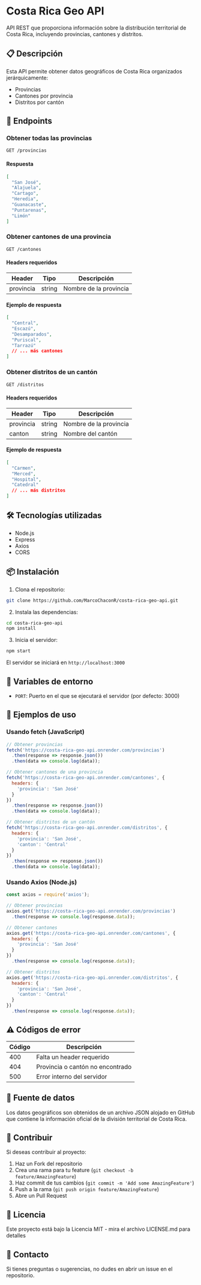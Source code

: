 # Costa Rica Geo API

API REST que proporciona información sobre la distribución territorial de Costa Rica, incluyendo provincias, cantones y distritos.

## 📋 Descripción

Esta API permite obtener datos geográficos de Costa Rica organizados jerárquicamente:
- Provincias
- Cantones por provincia
- Distritos por cantón

## 🚀 Endpoints

### Obtener todas las provincias

```http
GET /provincias
```

#### Respuesta
```json
[
  "San José",
  "Alajuela",
  "Cartago",
  "Heredia",
  "Guanacaste",
  "Puntarenas",
  "Limón"
]
```

### Obtener cantones de una provincia

```http
GET /cantones
```

#### Headers requeridos
| Header    | Tipo   | Descripción           |
|-----------|--------|-----------------------|
| provincia | string | Nombre de la provincia|

#### Ejemplo de respuesta
```json
[
  "Central",
  "Escazú",
  "Desamparados",
  "Puriscal",
  "Tarrazú"
  // ... más cantones
]
```

### Obtener distritos de un cantón

```http
GET /distritos
```

#### Headers requeridos
| Header    | Tipo   | Descripción           |
|-----------|--------|-----------------------|
| provincia | string | Nombre de la provincia|
| canton    | string | Nombre del cantón     |

#### Ejemplo de respuesta
```json
[
  "Carmen",
  "Merced",
  "Hospital",
  "Catedral"
  // ... más distritos
]
```

## 🛠️ Tecnologías utilizadas

- Node.js
- Express
- Axios
- CORS

## 📦 Instalación

1. Clona el repositorio:
```bash
git clone https://github.com/MarcoChaconR/costa-rica-geo-api.git
```

2. Instala las dependencias:
```bash
cd costa-rica-geo-api
npm install
```

3. Inicia el servidor:
```bash
npm start
```

El servidor se iniciará en `http://localhost:3000`

## 🔧 Variables de entorno

- `PORT`: Puerto en el que se ejecutará el servidor (por defecto: 3000)

## 📝 Ejemplos de uso

### Usando fetch (JavaScript)
```javascript
// Obtener provincias
fetch('https://costa-rica-geo-api.onrender.com/provincias')
  .then(response => response.json())
  .then(data => console.log(data));

// Obtener cantones de una provincia
fetch('https://costa-rica-geo-api.onrender.com/cantones', {
  headers: {
    'provincia': 'San José'
  }
})
  .then(response => response.json())
  .then(data => console.log(data));

// Obtener distritos de un cantón
fetch('https://costa-rica-geo-api.onrender.com/distritos', {
  headers: {
    'provincia': 'San José',
    'canton': 'Central'
  }
})
  .then(response => response.json())
  .then(data => console.log(data));
```

### Usando Axios (Node.js)
```javascript
const axios = require('axios');

// Obtener provincias
axios.get('https://costa-rica-geo-api.onrender.com/provincias')
  .then(response => console.log(response.data));

// Obtener cantones
axios.get('https://costa-rica-geo-api.onrender.com/cantones', {
  headers: {
    'provincia': 'San José'
  }
})
  .then(response => console.log(response.data));

// Obtener distritos
axios.get('https://costa-rica-geo-api.onrender.com/distritos', {
  headers: {
    'provincia': 'San José',
    'canton': 'Central'
  }
})
  .then(response => console.log(response.data));
```

## ⚠️ Códigos de error

| Código | Descripción                                    |
|--------|------------------------------------------------|
| 400    | Falta un header requerido                      |
| 404    | Provincia o cantón no encontrado               |
| 500    | Error interno del servidor                     |

## 📄 Fuente de datos

Los datos geográficos son obtenidos de un archivo JSON alojado en GitHub que contiene la información oficial de la división territorial de Costa Rica.

## 👥 Contribuir

Si deseas contribuir al proyecto:
1. Haz un Fork del repositorio
2. Crea una rama para tu feature (`git checkout -b feature/AmazingFeature`)
3. Haz commit de tus cambios (`git commit -m 'Add some AmazingFeature'`)
4. Push a la rama (`git push origin feature/AmazingFeature`)
5. Abre un Pull Request

## 📝 Licencia

Este proyecto está bajo la Licencia MIT - mira el archivo LICENSE.md para detalles

## 📧 Contacto

Si tienes preguntas o sugerencias, no dudes en abrir un issue en el repositorio.
